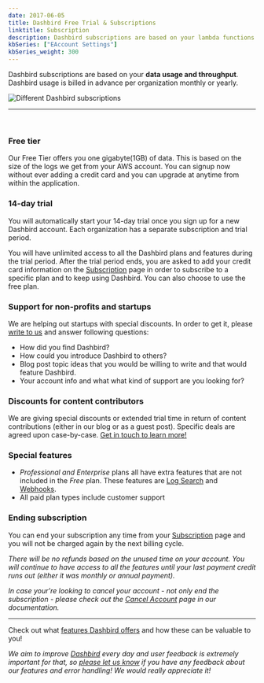 ```yaml
---
date: 2017-06-05
title: Dashbird Free Trial & Subscriptions
linktitle: Subscription
description: Dashbird subscriptions are based on your lambda functions and invocations count. Dashbird subscriptions are billed monthly or yearly in advance.
kbSeries: ["EAccount Settings"]
kbSeries_weight: 300
---
```

Dashbird subscriptions are based on your **data usage and throughput**. Dashbird usage is billed in advance per organization monthly or yearly.

![Different Dashbird subscriptions](/images/docs/subscriptions.png)
<hr />
<br />

### Free tier
Our Free Tier offers you one gigabyte(1GB) of data. This is based on the size of the logs we get from your AWS account. You can signup now without ever adding a credit card and you can upgrade at anytime from within the application.

### 14-day trial

You will automatically start your 14-day trial once you sign up for a new Dashbird account. Each organization has a separate subscription and trial period.

You will have unlimited access to all the Dashbird plans and features during the trial period. After the trial period ends, you are asked to add your credit card information on the [Subscription](https://app.dashbird.io/client/subscription/setup/tier) page in order to subscribe to a specific plan and to keep using Dashbird. You can also choose to use the free plan.


### Support for non-profits and startups

We are helping out startups with special discounts. In order to get it, please [write to us](mailto:info@dashbird.io) and answer following questions:

- How did you find Dashbird?
- How could you introduce Dashbird to others?
- Blog post topic ideas that you would be willing to write and that would feature Dashbird.
- Your account info and what what kind of support are you looking for?

### Discounts for content contributors

We are giving special discounts or extended trial time in return of content contributions (either in our blog or as a guest post). Specific deals are agreed upon case-by-case. [Get in touch to learn more!](mailto:info@dashbird.io)

### Special features

- *Professional and Enterprise* plans all have extra features that are not included in the *Free* plan. These features are [Log Search](https://dashbird.io/docs/user-guide/log-analytics/) and [Webhooks](https://dashbird.io/docs/user-guide/integrations/).
- All paid plan types include customer support

### Ending subscription

You can end your subscription any time from your [Subscription](https://app.dashbird.io/client/subscription/setup/tier) page and you will not be charged again by the next billing cycle.

*There will be no refunds based on the unused time on your account. You will continue to have access to all the features until your last payment credit runs out (either it was monthly or annual payment).*

*In case your're looking to cancel your account - not only end the subscription - please check out the [Cancel Account](/docs/account-settings/delete-account/) page in our documentation.*

---
Check out what [features Dashbird offers](https://dashbird.io/docs/get-started/say-hi-to-dashbird/) and how these can be valuable to you!

_We aim to improve [Dashbird](https://dashbird.io/) every day and user feedback is extremely important for that, so [please let us know](mailto:support@dashbird.io) if you have any feedback about our features and error handling! We would really appreciate it!_
